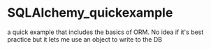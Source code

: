 # SQLAlchemy_quickexample
a quick example that includes the basics of ORM. No idea if it's best practice but it lets me use an object to write to the DB
